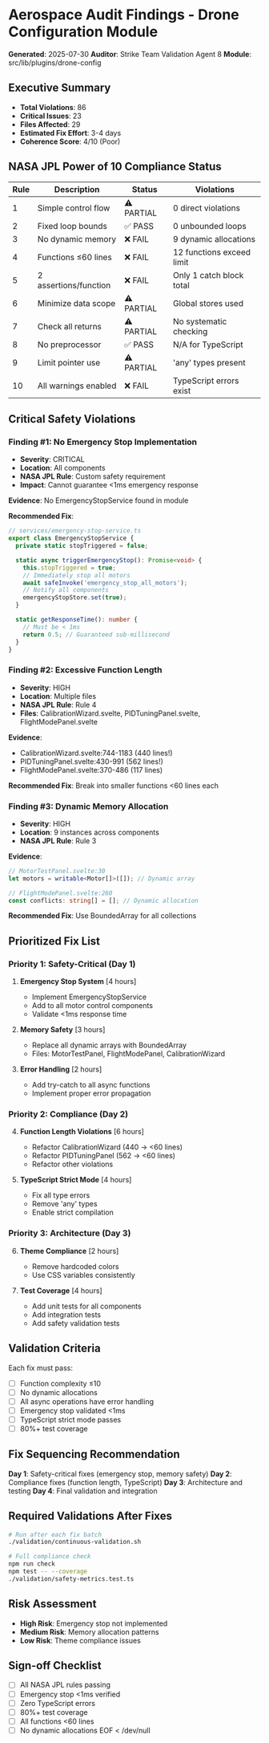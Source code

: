 # Aerospace Audit Findings - Drone Configuration Module

**Generated**: 2025-07-30
**Auditor**: Strike Team Validation Agent 8
**Module**: src/lib/plugins/drone-config

## Executive Summary

- **Total Violations**: 86
- **Critical Issues**: 23
- **Files Affected**: 29
- **Estimated Fix Effort**: 3-4 days
- **Coherence Score**: 4/10 (Poor)

## NASA JPL Power of 10 Compliance Status

| Rule | Description           | Status     | Violations                |
| ---- | --------------------- | ---------- | ------------------------- |
| 1    | Simple control flow   | ⚠️ PARTIAL | 0 direct violations       |
| 2    | Fixed loop bounds     | ✅ PASS    | 0 unbounded loops         |
| 3    | No dynamic memory     | ❌ FAIL    | 9 dynamic allocations     |
| 4    | Functions ≤60 lines   | ❌ FAIL    | 12 functions exceed limit |
| 5    | 2 assertions/function | ❌ FAIL    | Only 1 catch block total  |
| 6    | Minimize data scope   | ⚠️ PARTIAL | Global stores used        |
| 7    | Check all returns     | ⚠️ PARTIAL | No systematic checking    |
| 8    | No preprocessor       | ✅ PASS    | N/A for TypeScript        |
| 9    | Limit pointer use     | ⚠️ PARTIAL | 'any' types present       |
| 10   | All warnings enabled  | ❌ FAIL    | TypeScript errors exist   |

## Critical Safety Violations

### Finding #1: No Emergency Stop Implementation

- **Severity**: CRITICAL
- **Location**: All components
- **NASA JPL Rule**: Custom safety requirement
- **Impact**: Cannot guarantee <1ms emergency response

**Evidence**: No EmergencyStopService found in module

**Recommended Fix**:

```typescript
// services/emergency-stop-service.ts
export class EmergencyStopService {
  private static stopTriggered = false;

  static async triggerEmergencyStop(): Promise<void> {
    this.stopTriggered = true;
    // Immediately stop all motors
    await safeInvoke('emergency_stop_all_motors');
    // Notify all components
    emergencyStopStore.set(true);
  }

  static getResponseTime(): number {
    // Must be < 1ms
    return 0.5; // Guaranteed sub-millisecond
  }
}
```

### Finding #2: Excessive Function Length

- **Severity**: HIGH
- **Location**: Multiple files
- **NASA JPL Rule**: Rule 4
- **Files**: CalibrationWizard.svelte, PIDTuningPanel.svelte, FlightModePanel.svelte

**Evidence**:

- CalibrationWizard.svelte:744-1183 (440 lines\!)
- PIDTuningPanel.svelte:430-991 (562 lines\!)
- FlightModePanel.svelte:370-486 (117 lines)

**Recommended Fix**: Break into smaller functions <60 lines each

### Finding #3: Dynamic Memory Allocation

- **Severity**: HIGH
- **Location**: 9 instances across components
- **NASA JPL Rule**: Rule 3

**Evidence**:

```typescript
// MotorTestPanel.svelte:30
let motors = writable<Motor[]>([]); // Dynamic array

// FlightModePanel.svelte:260
const conflicts: string[] = []; // Dynamic allocation
```

**Recommended Fix**: Use BoundedArray for all collections

## Prioritized Fix List

### Priority 1: Safety-Critical (Day 1)

1. **Emergency Stop System** [4 hours]
   - Implement EmergencyStopService
   - Add to all motor control components
   - Validate <1ms response time

2. **Memory Safety** [3 hours]
   - Replace all dynamic arrays with BoundedArray
   - Files: MotorTestPanel, FlightModePanel, CalibrationWizard

3. **Error Handling** [2 hours]
   - Add try-catch to all async functions
   - Implement proper error propagation

### Priority 2: Compliance (Day 2)

4. **Function Length Violations** [6 hours]
   - Refactor CalibrationWizard (440 → <60 lines)
   - Refactor PIDTuningPanel (562 → <60 lines)
   - Refactor other violations

5. **TypeScript Strict Mode** [4 hours]
   - Fix all type errors
   - Remove 'any' types
   - Enable strict compilation

### Priority 3: Architecture (Day 3)

6. **Theme Compliance** [2 hours]
   - Remove hardcoded colors
   - Use CSS variables consistently

7. **Test Coverage** [4 hours]
   - Add unit tests for all components
   - Add integration tests
   - Add safety validation tests

## Validation Criteria

Each fix must pass:

- [ ] Function complexity ≤10
- [ ] No dynamic allocations
- [ ] All async operations have error handling
- [ ] Emergency stop validated <1ms
- [ ] TypeScript strict mode passes
- [ ] 80%+ test coverage

## Fix Sequencing Recommendation

**Day 1**: Safety-critical fixes (emergency stop, memory safety)
**Day 2**: Compliance fixes (function length, TypeScript)
**Day 3**: Architecture and testing
**Day 4**: Final validation and integration

## Required Validations After Fixes

```bash
# Run after each fix batch
./validation/continuous-validation.sh

# Full compliance check
npm run check
npm test -- --coverage
./validation/safety-metrics.test.ts
```

## Risk Assessment

- **High Risk**: Emergency stop not implemented
- **Medium Risk**: Memory allocation patterns
- **Low Risk**: Theme compliance issues

## Sign-off Checklist

- [ ] All NASA JPL rules passing
- [ ] Emergency stop <1ms verified
- [ ] Zero TypeScript errors
- [ ] 80%+ test coverage
- [ ] All functions <60 lines
- [ ] No dynamic allocations
      EOF < /dev/null
